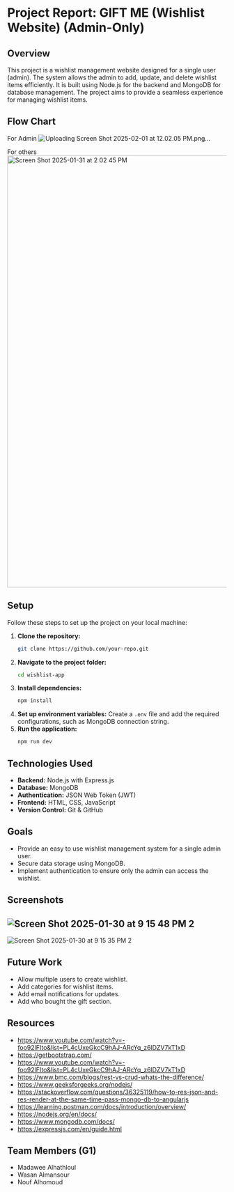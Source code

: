 # Project Report: GIFT ME (Wishlist Website) (Admin-Only)

## Overview
This project is a wishlist management website designed for a single user (admin). The system allows the admin to add, update, and delete wishlist items efficiently. It is built using Node.js for the backend and MongoDB for database management. The project aims to provide a seamless experience for managing wishlist items.

## Flow Chart
For Admin
![Uploading Screen Shot 2025-02-01 at 12.02.05 PM.png…]()


For others 
<img width="992" alt="Screen Shot 2025-01-31 at 2 02 45 PM" src="https://github.com/user-attachments/assets/79c73736-4450-4ed0-9963-aec6bff87b80" />




## Setup
Follow these steps to set up the project on your local machine:

1. **Clone the repository:**
   ```bash
   git clone https://github.com/your-repo.git
   ```
2. **Navigate to the project folder:**
   ```bash
   cd wishlist-app
   ```
3. **Install dependencies:**
   ```bash
   npm install
   ```
4. **Set up environment variables:**
   Create a `.env` file and add the required configurations, such as MongoDB connection string.
5. **Run the application:**
   ```bash
   npm run dev
   ```

## Technologies Used
- **Backend:** Node.js with Express.js
- **Database:** MongoDB
- **Authentication:** JSON Web Token (JWT)
- **Frontend:** HTML, CSS, JavaScript 
- **Version Control:** Git & GitHub

## Goals
- Provide an easy to use wishlist management system for a single admin user.
- Secure data storage using MongoDB.
- Implement authentication to ensure only the admin can access the wishlist.

## Screenshots

![Screen Shot 2025-01-30 at 9 15 48 PM 2](https://github.com/user-attachments/assets/e4c0d2f5-6d0d-44bb-bdef-0919bc47d869)
-----------------------------------------------------------------------------------------------------------------------------
![Screen Shot 2025-01-30 at 9 15 35 PM 2](https://github.com/user-attachments/assets/94960b60-bc32-49e0-9bce-84d78dee2f61)

## Future Work
- Allow multiple users to create wishlist.
- Add categories for wishlist items.
- Add email notifications for updates.
- Add who bought the gift section.

## Resources
- https://www.youtube.com/watch?v=-foo92lFIto&list=PL4cUxeGkcC9hAJ-ARcYq_z6lDZV7kT1xD
- https://getbootstrap.com/
- https://www.youtube.com/watch?v=-foo92lFIto&list=PL4cUxeGkcC9hAJ-ARcYq_z6lDZV7kT1xD
- https://www.bmc.com/blogs/rest-vs-crud-whats-the-difference/
- https://www.geeksforgeeks.org/nodejs/
- https://stackoverflow.com/questions/36325119/how-to-res-json-and-res-render-at-the-same-time-pass-mongo-db-to-angularjs
- https://learning.postman.com/docs/introduction/overview/
- https://nodejs.org/en/docs/
- https://www.mongodb.com/docs/
- https://expressjs.com/en/guide.html

## Team Members (G1)
- Madawee Alhathloul
- Wasan Almansour
- Nouf Alhomoud

